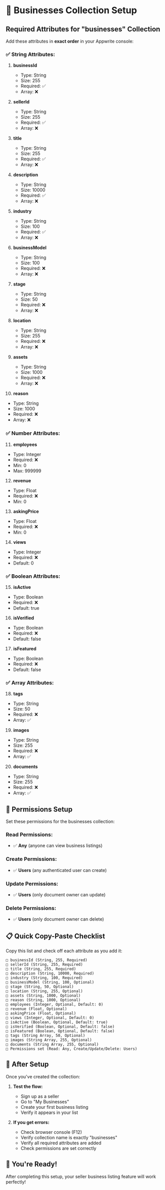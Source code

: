 # 🏢 Businesses Collection Setup

## Required Attributes for "businesses" Collection

Add these attributes in **exact order** in your Appwrite console:

### ✅ **String Attributes:**

1. **businessId**

   - Type: String
   - Size: 255
   - Required: ✅
   - Array: ❌

2. **sellerId**

   - Type: String
   - Size: 255
   - Required: ✅
   - Array: ❌

3. **title**

   - Type: String
   - Size: 255
   - Required: ✅
   - Array: ❌

4. **description**

   - Type: String
   - Size: 10000
   - Required: ✅
   - Array: ❌

5. **industry**

   - Type: String
   - Size: 100
   - Required: ✅
   - Array: ❌

6. **businessModel**

   - Type: String
   - Size: 100
   - Required: ❌
   - Array: ❌

7. **stage**

   - Type: String
   - Size: 50
   - Required: ❌
   - Array: ❌

8. **location**

   - Type: String
   - Size: 255
   - Required: ❌
   - Array: ❌

9. **assets**

   - Type: String
   - Size: 1000
   - Required: ❌
   - Array: ❌

10. **reason**

- Type: String
- Size: 1000
- Required: ❌
- Array: ❌

### ✅ **Number Attributes:**

11. **employees**

- Type: Integer
- Required: ❌
- Min: 0
- Max: 999999

12. **revenue**

- Type: Float
- Required: ❌
- Min: 0

13. **askingPrice**

- Type: Float
- Required: ❌
- Min: 0

14. **views**

- Type: Integer
- Required: ❌
- Default: 0

### ✅ **Boolean Attributes:**

15. **isActive**

- Type: Boolean
- Required: ❌
- Default: true

16. **isVerified**

- Type: Boolean
- Required: ❌
- Default: false

17. **isFeatured**

- Type: Boolean
- Required: ❌
- Default: false

### ✅ **Array Attributes:**

18. **tags**

- Type: String
- Size: 50
- Required: ❌
- Array: ✅

19. **images**

- Type: String
- Size: 255
- Required: ❌
- Array: ✅

20. **documents**

- Type: String
- Size: 255
- Required: ❌
- Array: ✅

## 🔐 **Permissions Setup**

Set these permissions for the businesses collection:

### **Read Permissions:**

- ✅ **Any** (anyone can view business listings)

### **Create Permissions:**

- ✅ **Users** (any authenticated user can create)

### **Update Permissions:**

- ✅ **Users** (only document owner can update)

### **Delete Permissions:**

- ✅ **Users** (only document owner can delete)

## 📋 **Quick Copy-Paste Checklist**

Copy this list and check off each attribute as you add it:

```
□ businessId (String, 255, Required)
□ sellerId (String, 255, Required)
□ title (String, 255, Required)
□ description (String, 10000, Required)
□ industry (String, 100, Required)
□ businessModel (String, 100, Optional)
□ stage (String, 50, Optional)
□ location (String, 255, Optional)
□ assets (String, 1000, Optional)
□ reason (String, 1000, Optional)
□ employees (Integer, Optional, Default: 0)
□ revenue (Float, Optional)
□ askingPrice (Float, Optional)
□ views (Integer, Optional, Default: 0)
□ isActive (Boolean, Optional, Default: true)
□ isVerified (Boolean, Optional, Default: false)
□ isFeatured (Boolean, Optional, Default: false)
□ tags (String Array, 50, Optional)
□ images (String Array, 255, Optional)
□ documents (String Array, 255, Optional)
□ Permissions set (Read: Any, Create/Update/Delete: Users)
```

## 🎯 **After Setup**

Once you've created the collection:

1. **Test the flow:**

   - Sign up as a seller
   - Go to "My Businesses"
   - Create your first business listing
   - Verify it appears in your list

2. **If you get errors:**
   - Check browser console (F12)
   - Verify collection name is exactly "businesses"
   - Verify all required attributes are added
   - Check permissions are set correctly

## 🚀 **You're Ready!**

After completing this setup, your seller business listing feature will work perfectly!
